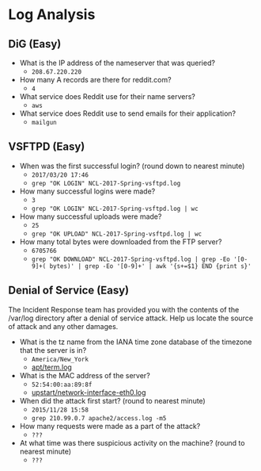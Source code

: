 Log Analysis
============

DiG (Easy)
----------

- What is the IP address of the nameserver that was queried?
  - `208.67.220.220`
- How many A records are there for reddit.com?
  - `4`
- What service does Reddit use for their name servers?
  - `aws`
- What service does Reddit use to send emails for their application?
  - `mailgun`


VSFTPD (Easy)
-------------

- When was the first successful login? (round down to nearest minute)
  - `2017/03/20 17:46`
  - `grep "OK LOGIN" NCL-2017-Spring-vsftpd.log`
- How many successful logins were made?
  - `3`
  - `grep "OK LOGIN" NCL-2017-Spring-vsftpd.log | wc`
- How many successful uploads were made?
  - `25`
  - `grep "OK UPLOAD" NCL-2017-Spring-vsftpd.log | wc`
- How many total bytes were downloaded from the FTP server?
  - `6705766`
  - `grep "OK DOWNLOAD" NCL-2017-Spring-vsftpd.log | grep -Eo '[0-9]+( bytes)' | grep -Eo '[0-9]+' | awk '{s+=$1} END {print s}'`


Denial of Service (Easy)
------------------------

The Incident Response team has provided you with the contents of the /var/log directory after a denial of service attack. Help us locate the source of attack and any other damages.

- What is the tz name from the IANA time zone database of the timezone that the server is in?
  - `America/New_York`
  - [apt/term.log](var_log/apt/term.log)
- What is the MAC address of the server?
  - `52:54:00:aa:89:8f`
  - [upstart/network-interface-eth0.log](var_log/upstart/network-interface-eth0.log)
- When did the attack first start? (round to nearest minute)
  - `2015/11/28 15:58`
  - `grep 210.99.0.7 apache2/access.log -m5`
- How many requests were made as a part of the attack?
  - `???`
- At what time was there suspicious activity on the machine? (round to nearest minute)
  - `???`
